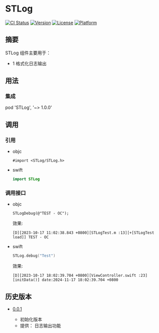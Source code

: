 # STLog

[![CI Status](https://img.shields.io/travis/coder/STLog.svg?style=flat)](https://travis-ci.org/coder/STLog)
[![Version](https://img.shields.io/cocoapods/v/STLog.svg?style=flat)](https://cocoapods.org/pods/STLog)
[![License](https://img.shields.io/cocoapods/l/STLog.svg?style=flat)](https://github.com/coder/STLog/blob/701ff106db3caa805f9dab12df7749c03c889c47/LICENSE)
[![Platform](https://img.shields.io/cocoapods/p/STLog.svg?style=flat)](https://cocoapods.org/pods/STLog)

## 摘要

STLog 组件主要用于：

- 1 格式化日志输出

## 用法

### 集成

pod 'STLog', '~> 1.0.0'

## 调用

### 引用

- objc

  ```objc
  #import <STLog/STLog.h>
  ```

- swift

  ```swift
  import STLog
  ```

### 调用接口

- objc

  ```objc
  STLogDebug(@"TEST - OC");
  ```

  效果:
  ```log
  [D][2023-10-17 11:02:38.843 +0800][STLogTest.m :13][+[STLogTest load]] TEST - OC

  ```

- swift

  ```swift
  STLog.debug("Test")
  ```

  效果:
  ```log
  [D][2023-10-17 18:02:39.704 +0800][ViewController.swift :23][initData()] date:2024-11-17 18:02:39.704 +0800
  ```

## 历史版本

- [0.0.1](https://github.com/STTechnology5652/STLog/tag/0.0.1)

  - 初始化版本
  - 提供： 日志输出功能
